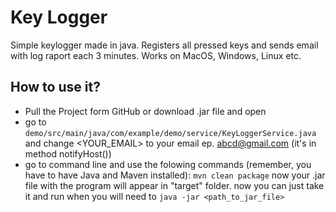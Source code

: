 # Key Logger
Simple keylogger made in java.
Registers all pressed keys and sends email with log raport each 3 minutes.
Works on MacOS, Windows, Linux etc.

## How to use it?
- Pull the Project form GitHub or download .jar file and open
- go to ``` demo/src/main/java/com/example/demo/service/KeyLoggerService.java ``` and change <YOUR_EMAIL> to your email ep. abcd@gmail.com (it's in method notifyHost())
- go to command line and use the folowing commands (remember, you have to have Java and Maven installed):
  ``` mvn clean package ```
  now your .jar file with the program will appear in "target" folder. now you can just take it and run when you will need to
  ``` java -jar <path_to_jar_file> ```
